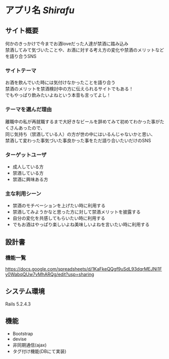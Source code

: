 # アプリ名 _Shirafu_

## サイト概要
何かのきっかけで今までお酒loveだった人達が禁酒に踏み込み<br>
禁酒してみて気づいたことや、お酒に対する考え方の変化や禁酒のメリットなどを語り合うSNS

### サイトテーマ
お酒を飲んでいた時には気付けなかったことを語り合う<br>
禁酒のメリットを禁酒検討中の方に伝えられるサイトでもある！<br>
でもやっぱり飲みたいよねという本音も言ってよし！

### テーマを選んだ理由
離職中の私が再就職するまで大好きなビールを辞めてみて初めてわかった事がたくさんあったので、<br>
同じ気持ち（禁酒している人）の方が世の中にはいるんじゃないかと思い、<br>
禁酒して変わった事気づいた事良かった事をただ語り合いたいだけのSNS

### ターゲットユーザ
* 成人している方
* 禁酒している方
* 禁酒に興味ある方

### 主な利用シーン
* 禁酒のモチベーションを上げたい時に利用する
* 禁酒してみようかなと思った方に対して禁酒メリットを披露する
* 自分の変化を共感してもらいたい時に利用する
* でもお酒はやっぱり楽しいよね美味しいよねを言いたい時に利用する

## 設計書

### 機能一覧
https://docs.google.com/spreadsheets/d/1KaFkeQQgf9uSdL93dqrMEJNi1Fy0WabqQUw7vMhARQg/edit?usp=sharing

## システム環境
Rails 5.2.4.3

## 機能
* Bootstrap
* devise
* 非同期通信(ajax)
* タグ付け機能(DBにて実装)
